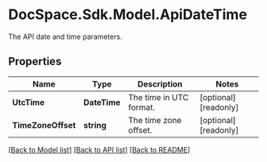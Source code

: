 # DocSpace.Sdk.Model.ApiDateTime
The API date and time parameters.

## Properties

Name | Type | Description | Notes
------------ | ------------- | ------------- | -------------
**UtcTime** | **DateTime** | The time in UTC format. | [optional] [readonly] 
**TimeZoneOffset** | **string** | The time zone offset. | [optional] [readonly] 

[[Back to Model list]](../README.md#documentation-for-models) [[Back to API list]](../README.md#documentation-for-api-endpoints) [[Back to README]](../README.md)

